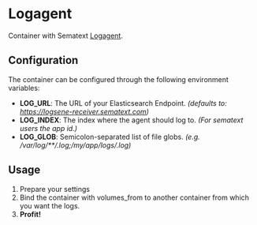 # Logagent

Container with Sematext [Logagent](https://github.com/sematext/logagent-js).

## Configuration

The container can be configured through the following environment variables:
* **LOG_URL**: The URL of your Elasticsearch Endpoint. _(defaults to: https://logsene-receiver.sematext.com)_
* **LOG_INDEX**: The index where the agent should log to. _(For sematext users the app id.)_
* **LOG_GLOB**: Semicolon-separated list of file globs. _(e.g. /var/log/**/*.log;/my/app/logs/*.log)_

## Usage

1. Prepare your settings
2. Bind the container with volumes_from to another container from which you want the logs.
3. **Profit!**
